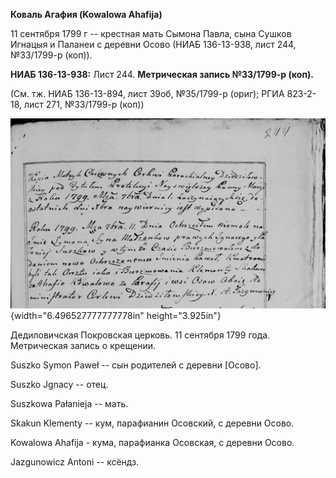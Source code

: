 **Коваль Агафия (Kowalowa Ahafija)**

11 сентября 1799 г -- крестная мать Сымона Павла, сына Сушков Игнацыя и
Паланеи с деревни Осово (НИАБ 136-13-938, лист 244, №33/1799-р (коп)).

**НИАБ 136-13-938:** Лист 244. **Метрическая запись №33/1799-р (коп).**

(См. тж. НИАБ 136-13-894, лист 39об, №35/1799-р (ориг); РГИА 823-2-18,
лист 271, №33/1799-р (коп))

![](./media/8100f1a3c09fb9af6ec2cd4385e347c085a6c4c8.png){width="6.496527777777778in"
height="3.925in"}

Дедиловичская Покровская церковь. 11 сентября 1799 года. Метрическая
запись о крещении.

Suszko Symon Paweł -- сын родителей с деревни \[Осовo\].

Suszko Jgnacy -- отец.

Suszkowa Pałanieja -- мать.

Skakun Klementy -- кум, парафианин Осовский, с деревни Осово.

Kowalowa Ahafija - кума, парафианка Осовская, с деревни Осово.

Jazgunowicz Antoni -- ксёндз.
